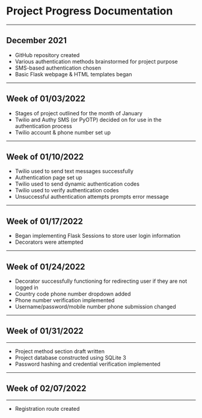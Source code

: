# Project Progress Documentation

***

## December 2021

+ GitHub repository created
+ Various authentication methods brainstormed for project purpose
+ SMS-based authentication chosen
+ Basic Flask webpage & HTML templates began

***

## Week of 01/03/2022

+ Stages of project outlined for the month of January
+ Twilio and Authy SMS (or PyOTP) decided on for use in the authentication process
+ Twilio account & phone number set up

***

## Week of 01/10/2022

+ Twilio used to send text messages successfully
+ Authentication page set up
+ Twilio used to send dynamic authentication codes
+ Twilio used to verify authentication codes
+ Unsuccessful authentication attempts prompts error message 

***

## Week of 01/17/2022

+ Began implementing Flask Sessions to store user login information
+ Decorators were attempted

***

## Week of 01/24/2022

+ Decorator successfully functioning for redirecting user if they are not logged in
+ Country code phone number dropdown added
+ Phone number verification implemented
+ Username/password/mobile number phone submission changed

***

## Week of 01/31/2022

***

+ Project method section draft written
+ Project database constructed using SQLite 3
+ Password hashing and credential verification implemented

***

## Week of 02/07/2022

***

+ Registration route created
